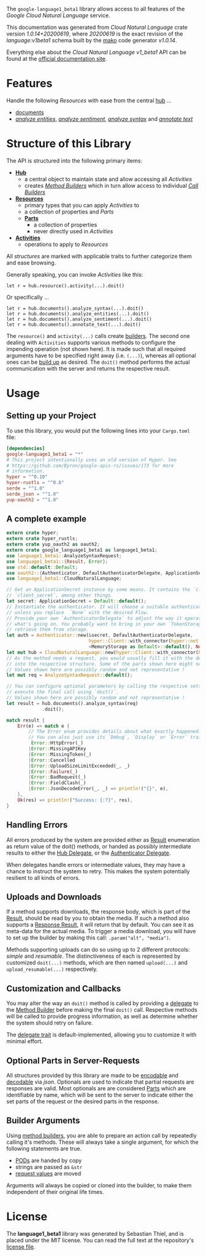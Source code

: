 <!---
DO NOT EDIT !
This file was generated automatically from 'src/mako/api/README.md.mako'
DO NOT EDIT !
-->
The `google-language1_beta1` library allows access to all features of the *Google Cloud Natural Language* service.

This documentation was generated from *Cloud Natural Language* crate version *1.0.14+20200619*, where *20200619* is the exact revision of the *language:v1beta1* schema built by the [mako](http://www.makotemplates.org/) code generator *v1.0.14*.

Everything else about the *Cloud Natural Language* *v1_beta1* API can be found at the
[official documentation site](https://cloud.google.com/natural-language/).
# Features

Handle the following *Resources* with ease from the central [hub](https://docs.rs/google-language1_beta1/1.0.14+20200619/google_language1_beta1/struct.CloudNaturalLanguage.html) ... 

* [documents](https://docs.rs/google-language1_beta1/1.0.14+20200619/google_language1_beta1/struct.Document.html)
 * [*analyze entities*](https://docs.rs/google-language1_beta1/1.0.14+20200619/google_language1_beta1/struct.DocumentAnalyzeEntityCall.html), [*analyze sentiment*](https://docs.rs/google-language1_beta1/1.0.14+20200619/google_language1_beta1/struct.DocumentAnalyzeSentimentCall.html), [*analyze syntax*](https://docs.rs/google-language1_beta1/1.0.14+20200619/google_language1_beta1/struct.DocumentAnalyzeSyntaxCall.html) and [*annotate text*](https://docs.rs/google-language1_beta1/1.0.14+20200619/google_language1_beta1/struct.DocumentAnnotateTextCall.html)




# Structure of this Library

The API is structured into the following primary items:

* **[Hub](https://docs.rs/google-language1_beta1/1.0.14+20200619/google_language1_beta1/struct.CloudNaturalLanguage.html)**
    * a central object to maintain state and allow accessing all *Activities*
    * creates [*Method Builders*](https://docs.rs/google-language1_beta1/1.0.14+20200619/google_language1_beta1/trait.MethodsBuilder.html) which in turn
      allow access to individual [*Call Builders*](https://docs.rs/google-language1_beta1/1.0.14+20200619/google_language1_beta1/trait.CallBuilder.html)
* **[Resources](https://docs.rs/google-language1_beta1/1.0.14+20200619/google_language1_beta1/trait.Resource.html)**
    * primary types that you can apply *Activities* to
    * a collection of properties and *Parts*
    * **[Parts](https://docs.rs/google-language1_beta1/1.0.14+20200619/google_language1_beta1/trait.Part.html)**
        * a collection of properties
        * never directly used in *Activities*
* **[Activities](https://docs.rs/google-language1_beta1/1.0.14+20200619/google_language1_beta1/trait.CallBuilder.html)**
    * operations to apply to *Resources*

All *structures* are marked with applicable traits to further categorize them and ease browsing.

Generally speaking, you can invoke *Activities* like this:

```Rust,ignore
let r = hub.resource().activity(...).doit()
```

Or specifically ...

```ignore
let r = hub.documents().analyze_syntax(...).doit()
let r = hub.documents().analyze_entities(...).doit()
let r = hub.documents().analyze_sentiment(...).doit()
let r = hub.documents().annotate_text(...).doit()
```

The `resource()` and `activity(...)` calls create [builders][builder-pattern]. The second one dealing with `Activities` 
supports various methods to configure the impending operation (not shown here). It is made such that all required arguments have to be 
specified right away (i.e. `(...)`), whereas all optional ones can be [build up][builder-pattern] as desired.
The `doit()` method performs the actual communication with the server and returns the respective result.

# Usage

## Setting up your Project

To use this library, you would put the following lines into your `Cargo.toml` file:

```toml
[dependencies]
google-language1_beta1 = "*"
# This project intentionally uses an old version of Hyper. See
# https://github.com/Byron/google-apis-rs/issues/173 for more
# information.
hyper = "^0.10"
hyper-rustls = "^0.6"
serde = "^1.0"
serde_json = "^1.0"
yup-oauth2 = "^1.0"
```

## A complete example

```Rust
extern crate hyper;
extern crate hyper_rustls;
extern crate yup_oauth2 as oauth2;
extern crate google_language1_beta1 as language1_beta1;
use language1_beta1::AnalyzeSyntaxRequest;
use language1_beta1::{Result, Error};
use std::default::Default;
use oauth2::{Authenticator, DefaultAuthenticatorDelegate, ApplicationSecret, MemoryStorage};
use language1_beta1::CloudNaturalLanguage;

// Get an ApplicationSecret instance by some means. It contains the `client_id` and 
// `client_secret`, among other things.
let secret: ApplicationSecret = Default::default();
// Instantiate the authenticator. It will choose a suitable authentication flow for you, 
// unless you replace  `None` with the desired Flow.
// Provide your own `AuthenticatorDelegate` to adjust the way it operates and get feedback about 
// what's going on. You probably want to bring in your own `TokenStorage` to persist tokens and
// retrieve them from storage.
let auth = Authenticator::new(&secret, DefaultAuthenticatorDelegate,
                              hyper::Client::with_connector(hyper::net::HttpsConnector::new(hyper_rustls::TlsClient::new())),
                              <MemoryStorage as Default>::default(), None);
let mut hub = CloudNaturalLanguage::new(hyper::Client::with_connector(hyper::net::HttpsConnector::new(hyper_rustls::TlsClient::new())), auth);
// As the method needs a request, you would usually fill it with the desired information
// into the respective structure. Some of the parts shown here might not be applicable !
// Values shown here are possibly random and not representative !
let mut req = AnalyzeSyntaxRequest::default();

// You can configure optional parameters by calling the respective setters at will, and
// execute the final call using `doit()`.
// Values shown here are possibly random and not representative !
let result = hub.documents().analyze_syntax(req)
             .doit();

match result {
    Err(e) => match e {
        // The Error enum provides details about what exactly happened.
        // You can also just use its `Debug`, `Display` or `Error` traits
         Error::HttpError(_)
        |Error::MissingAPIKey
        |Error::MissingToken(_)
        |Error::Cancelled
        |Error::UploadSizeLimitExceeded(_, _)
        |Error::Failure(_)
        |Error::BadRequest(_)
        |Error::FieldClash(_)
        |Error::JsonDecodeError(_, _) => println!("{}", e),
    },
    Ok(res) => println!("Success: {:?}", res),
}

```
## Handling Errors

All errors produced by the system are provided either as [Result](https://docs.rs/google-language1_beta1/1.0.14+20200619/google_language1_beta1/enum.Result.html) enumeration as return value of 
the doit() methods, or handed as possibly intermediate results to either the 
[Hub Delegate](https://docs.rs/google-language1_beta1/1.0.14+20200619/google_language1_beta1/trait.Delegate.html), or the [Authenticator Delegate](https://docs.rs/yup-oauth2/*/yup_oauth2/trait.AuthenticatorDelegate.html).

When delegates handle errors or intermediate values, they may have a chance to instruct the system to retry. This 
makes the system potentially resilient to all kinds of errors.

## Uploads and Downloads
If a method supports downloads, the response body, which is part of the [Result](https://docs.rs/google-language1_beta1/1.0.14+20200619/google_language1_beta1/enum.Result.html), should be
read by you to obtain the media.
If such a method also supports a [Response Result](https://docs.rs/google-language1_beta1/1.0.14+20200619/google_language1_beta1/trait.ResponseResult.html), it will return that by default.
You can see it as meta-data for the actual media. To trigger a media download, you will have to set up the builder by making
this call: `.param("alt", "media")`.

Methods supporting uploads can do so using up to 2 different protocols: 
*simple* and *resumable*. The distinctiveness of each is represented by customized 
`doit(...)` methods, which are then named `upload(...)` and `upload_resumable(...)` respectively.

## Customization and Callbacks

You may alter the way an `doit()` method is called by providing a [delegate](https://docs.rs/google-language1_beta1/1.0.14+20200619/google_language1_beta1/trait.Delegate.html) to the 
[Method Builder](https://docs.rs/google-language1_beta1/1.0.14+20200619/google_language1_beta1/trait.CallBuilder.html) before making the final `doit()` call. 
Respective methods will be called to provide progress information, as well as determine whether the system should 
retry on failure.

The [delegate trait](https://docs.rs/google-language1_beta1/1.0.14+20200619/google_language1_beta1/trait.Delegate.html) is default-implemented, allowing you to customize it with minimal effort.

## Optional Parts in Server-Requests

All structures provided by this library are made to be [encodable](https://docs.rs/google-language1_beta1/1.0.14+20200619/google_language1_beta1/trait.RequestValue.html) and 
[decodable](https://docs.rs/google-language1_beta1/1.0.14+20200619/google_language1_beta1/trait.ResponseResult.html) via *json*. Optionals are used to indicate that partial requests are responses 
are valid.
Most optionals are are considered [Parts](https://docs.rs/google-language1_beta1/1.0.14+20200619/google_language1_beta1/trait.Part.html) which are identifiable by name, which will be sent to 
the server to indicate either the set parts of the request or the desired parts in the response.

## Builder Arguments

Using [method builders](https://docs.rs/google-language1_beta1/1.0.14+20200619/google_language1_beta1/trait.CallBuilder.html), you are able to prepare an action call by repeatedly calling it's methods.
These will always take a single argument, for which the following statements are true.

* [PODs][wiki-pod] are handed by copy
* strings are passed as `&str`
* [request values](https://docs.rs/google-language1_beta1/1.0.14+20200619/google_language1_beta1/trait.RequestValue.html) are moved

Arguments will always be copied or cloned into the builder, to make them independent of their original life times.

[wiki-pod]: http://en.wikipedia.org/wiki/Plain_old_data_structure
[builder-pattern]: http://en.wikipedia.org/wiki/Builder_pattern
[google-go-api]: https://github.com/google/google-api-go-client

# License
The **language1_beta1** library was generated by Sebastian Thiel, and is placed 
under the *MIT* license.
You can read the full text at the repository's [license file][repo-license].

[repo-license]: https://github.com/Byron/google-apis-rsblob/master/LICENSE.md
